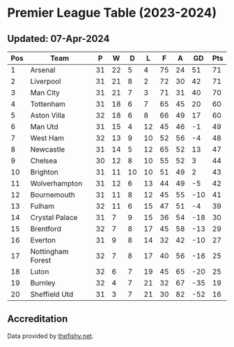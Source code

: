 # Premier League Table (2023-2024)
## Updated: 07-Apr-2024

| Pos | Team | P | W | D | L | F | A | GD | Pts |
| --- | --- | --- | --- | --- | --- | --- | --- | --- | --- |
| 1 | Arsenal | 31 | 22 | 5 | 4 | 75 | 24 | 51 | 71 |
| 2 | Liverpool | 31 | 21 | 8 | 2 | 72 | 30 | 42 | 71 |
| 3 | Man City | 31 | 21 | 7 | 3 | 71 | 31 | 40 | 70 |
| 4 | Tottenham | 31 | 18 | 6 | 7 | 65 | 45 | 20 | 60 |
| 5 | Aston Villa | 32 | 18 | 6 | 8 | 66 | 49 | 17 | 60 |
| 6 | Man Utd | 31 | 15 | 4 | 12 | 45 | 46 | -1 | 49 |
| 7 | West Ham | 32 | 13 | 9 | 10 | 52 | 56 | -4 | 48 |
| 8 | Newcastle | 31 | 14 | 5 | 12 | 65 | 52 | 13 | 47 |
| 9 | Chelsea | 30 | 12 | 8 | 10 | 55 | 52 | 3 | 44 |
| 10 | Brighton | 31 | 11 | 10 | 10 | 51 | 49 | 2 | 43 |
| 11 | Wolverhampton | 31 | 12 | 6 | 13 | 44 | 49 | -5 | 42 |
| 12 | Bournemouth | 31 | 11 | 8 | 12 | 45 | 55 | -10 | 41 |
| 13 | Fulham | 32 | 11 | 6 | 15 | 47 | 51 | -4 | 39 |
| 14 | Crystal Palace | 31 | 7 | 9 | 15 | 36 | 54 | -18 | 30 |
| 15 | Brentford | 32 | 7 | 8 | 17 | 45 | 58 | -13 | 29 |
| 16 | Everton | 31 | 9 | 8 | 14 | 32 | 42 | -10 | 27 |
| 17 | Nottingham Forest | 32 | 7 | 8 | 17 | 40 | 56 | -16 | 25 |
| 18 | Luton | 32 | 6 | 7 | 19 | 45 | 65 | -20 | 25 |
| 19 | Burnley | 32 | 4 | 7 | 21 | 32 | 67 | -35 | 19 |
| 20 | Sheffield Utd | 31 | 3 | 7 | 21 | 30 | 82 | -52 | 16 |

## Accreditation 

Data provided by [thefishy.net](https://www.thefishy.net/).